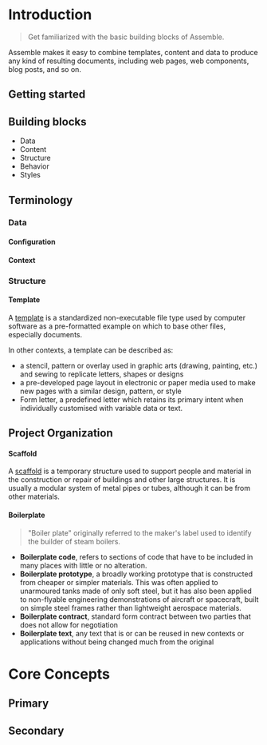 # Introduction

> Get familiarized with the basic building blocks of Assemble.

Assemble makes it easy to combine templates, content and data to produce any kind of resulting documents, including web pages, web components, blog posts, and so on.




## Getting started




## Building blocks

* Data
* Content
* Structure
* Behavior
* Styles


## Terminology

### Data

#### Configuration

#### Context


### Structure

#### Template


A [template](http://en.wikipedia.org/wiki/Template) is a standardized non-executable file type used by computer software as a pre-formatted example on which to base other files, especially documents.

In other contexts, a template can be described as:

* a stencil, pattern or overlay used in graphic arts (drawing, painting, etc.) and sewing to replicate letters, shapes or designs
* a pre-developed page layout in electronic or paper media used to make new pages with a similar design, pattern, or style
* Form letter, a predefined letter which retains its primary intent when individually customised with variable data or text.


## Project Organization

#### Scaffold

A [scaffold](http://en.wikipedia.org/wiki/Scaffolding) is a temporary structure used to support people and material in the construction or repair of buildings and other large structures. It is usually a modular system of metal pipes or tubes, although it can be from other materials.

#### Boilerplate

> "Boiler plate" originally referred to the maker's label used to identify the builder of steam boilers.

* **Boilerplate code**, refers to sections of code that have to be included in many places with little or no alteration.
* **Boilerplate prototype**, a broadly working prototype that is constructed from cheaper or simpler materials. This was often applied to unarmoured tanks made of only soft steel, but it has also been applied to non-flyable engineering demonstrations of aircraft or spacecraft, built on simple steel frames rather than lightweight aerospace materials.
* **Boilerplate contract**, standard form contract between two parties that does not allow for negotiation
* **Boilerplate text**, any text that is or can be reused in new contexts or applications without being changed much from the original




# Core Concepts

## Primary



## Secondary